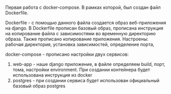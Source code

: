 Первая работа с docker-compose.
В рамках которой, был создан файл Dockerfile.

Dockerfile - с помощью данного файла создается образ веб-приложения на django. 
В Dockerfile прописан базовый образ, прописана инструкция
на копирование файла с зависимостями во временную директорию образа. 
Также прописано копирование приложения. Настроены: рабочая директория, установка 
зависимостей, определение порта, 

docker-compose - прописано настройки двух сервисов: 
1) web-app - наше django приложение, в файле определяем build,
порт, тома, настройки environment. При создании контейнера будет использована 
инструкция из docker
2) postgres - при создании сервиса будет использован официальный базовый образ postgres








